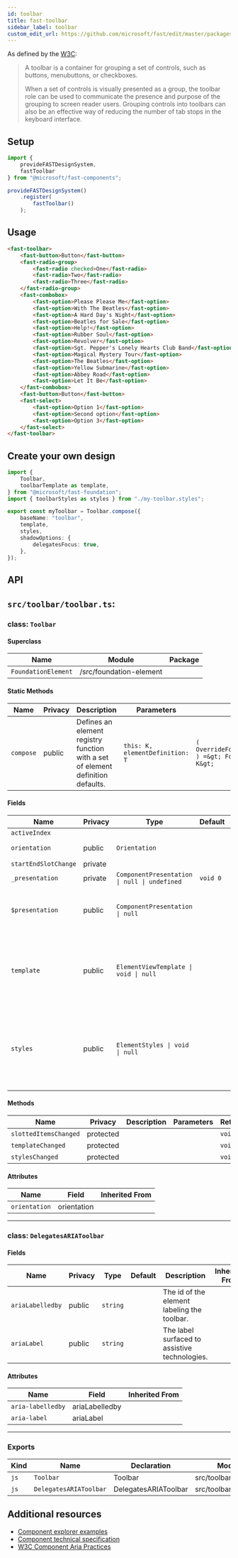 ```yaml
---
id: toolbar
title: fast-toolbar
sidebar_label: toolbar
custom_edit_url: https://github.com/microsoft/fast/edit/master/packages/web-components/fast-foundation/src/toolbar/README.md
---
```


As defined by the [W3C](https://w3c.github.io/aria-practices/#toolbar):

> A toolbar is a container for grouping a set of controls, such as buttons, menubuttons, or checkboxes.
>
> When a set of controls is visually presented as a group, the toolbar role can be used to communicate the presence and purpose of the grouping to screen reader users. Grouping controls into toolbars can also be an effective way of reducing the number of tab stops in the keyboard interface.

## Setup

```ts
import {
    provideFASTDesignSystem,
    fastToolbar
} from "@microsoft/fast-components";

provideFASTDesignSystem()
    .register(
        fastToolbar()
    );
```

## Usage

```html live
<fast-toolbar>
    <fast-button>Button</fast-button>
    <fast-radio-group>
        <fast-radio checked>One</fast-radio>
        <fast-radio>Two</fast-radio>
        <fast-radio>Three</fast-radio>
    </fast-radio-group>
    <fast-combobox>
        <fast-option>Please Please Me</fast-option>
        <fast-option>With The Beatles</fast-option>
        <fast-option>A Hard Day's Night</fast-option>
        <fast-option>Beatles for Sale</fast-option>
        <fast-option>Help!</fast-option>
        <fast-option>Rubber Soul</fast-option>
        <fast-option>Revolver</fast-option>
        <fast-option>Sgt. Pepper's Lonely Hearts Club Band</fast-option>
        <fast-option>Magical Mystery Tour</fast-option>
        <fast-option>The Beatles</fast-option>
        <fast-option>Yellow Submarine</fast-option>
        <fast-option>Abbey Road</fast-option>
        <fast-option>Let It Be</fast-option>
    </fast-combobox>
    <fast-button>Button</fast-button>
    <fast-select>
        <fast-option>Option 1</fast-option>
        <fast-option>Second option</fast-option>
        <fast-option>Option 3</fast-option>
    </fast-select>
</fast-toolbar>
```

## Create your own design

```ts
import {
    Toolbar,
    toolbarTemplate as template,
} from "@microsoft/fast-foundation";
import { toolbarStyles as styles } from "./my-toolbar.styles";

export const myToolbar = Toolbar.compose({
    baseName: "toolbar",
    template,
    styles,
    shadowOptions: {
        delegatesFocus: true,
    },
});
```

## API

## `src/toolbar/toolbar.ts`:

### class: `Toolbar`

#### Superclass

| Name                | Module                  | Package |
| ------------------- | ----------------------- | ------- |
| `FoundationElement` | /src/foundation-element |         |

#### Static Methods

| Name      | Privacy | Description                                                                     | Parameters                      | Return                                                                                                                          | Inherited From    |
| --------- | ------- | ------------------------------------------------------------------------------- | ------------------------------- | ------------------------------------------------------------------------------------------------------------------------------- | ----------------- |
| `compose` | public  | Defines an element registry function with a set of element definition defaults. | `this: K, elementDefinition: T` | `(         overrideDefinition?: OverrideFoundationElementDefinition&lt;T&gt;     ) =&gt; FoundationElementRegistry&lt;T, K&gt;` | FoundationElement |

#### Fields

| Name                 | Privacy | Type                                         | Default  | Description                                                                                                                                                                         | Inherited From    |
| -------------------- | ------- | -------------------------------------------- | -------- | ----------------------------------------------------------------------------------------------------------------------------------------------------------------------------------- | ----------------- |
| `activeIndex`        |         |                                              |          |                                                                                                                                                                                     |                   |
| `orientation`        | public  | `Orientation`                                |          | The orientation of the toolbar.                                                                                                                                                     |                   |
| `startEndSlotChange` | private |                                              |          |                                                                                                                                                                                     |                   |
| `_presentation`      | private | `ComponentPresentation \| null \| undefined` | `void 0` |                                                                                                                                                                                     | FoundationElement |
| `$presentation`      | public  | `ComponentPresentation \| null`              |          | A property which resolves the ComponentPresentation instance for the current component.                                                                                             | FoundationElement |
| `template`           | public  | `ElementViewTemplate \| void \| null`        |          | Sets the template of the element instance. When undefined, the element will attempt to resolve the template from the associated presentation or custom element definition.          | FoundationElement |
| `styles`             | public  | `ElementStyles \| void \| null`              |          | Sets the default styles for the element instance. When undefined, the element will attempt to resolve default styles from the associated presentation or custom element definition. | FoundationElement |

#### Methods

| Name                  | Privacy   | Description | Parameters | Return | Inherited From    |
| --------------------- | --------- | ----------- | ---------- | ------ | ----------------- |
| `slottedItemsChanged` | protected |             |            | `void` |                   |
| `templateChanged`     | protected |             |            | `void` | FoundationElement |
| `stylesChanged`       | protected |             |            | `void` | FoundationElement |

#### Attributes

| Name          | Field       | Inherited From |
| ------------- | ----------- | -------------- |
| `orientation` | orientation |                |

<hr/>

### class: `DelegatesARIAToolbar`

#### Fields

| Name             | Privacy | Type     | Default | Description                                   | Inherited From |
| ---------------- | ------- | -------- | ------- | --------------------------------------------- | -------------- |
| `ariaLabelledby` | public  | `string` |         | The id of the element labeling the toolbar.   |                |
| `ariaLabel`      | public  | `string` |         | The label surfaced to assistive technologies. |                |

#### Attributes

| Name              | Field          | Inherited From |
| ----------------- | -------------- | -------------- |
| `aria-labelledby` | ariaLabelledby |                |
| `aria-label`      | ariaLabel      |                |

<hr/>

### Exports

| Kind | Name                   | Declaration          | Module                 | Package |
| ---- | ---------------------- | -------------------- | ---------------------- | ------- |
| `js` | `Toolbar`              | Toolbar              | src/toolbar/toolbar.ts |         |
| `js` | `DelegatesARIAToolbar` | DelegatesARIAToolbar | src/toolbar/toolbar.ts |         |


## Additional resources

* [Component explorer examples](https://explore.fast.design/components/fast-toolbar)
* [Component technical specification](https://github.com/microsoft/fast/blob/master/packages/web-components/fast-foundation/src/toolbar/toolbar.spec.md)
* [W3C Component Aria Practices](https://w3c.github.io/aria-practices/#toolbar)
